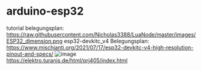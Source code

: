 # arduino-esp32
tutorial belegungsplan: https://raw.githubusercontent.com/Nicholas3388/LuaNode/master/images/ESP32_dimension.png
esp32-devkitc_v4 Belegungsplan: https://www.mischianti.org/2021/07/17/esp32-devkitc-v4-high-resolution-pinout-and-specs/
![image](https://user-images.githubusercontent.com/101325292/160091535-190b9ccf-522b-495b-8dac-5172ffe8f750.png)
https://elektro.turanis.de/html/prj405/index.html
